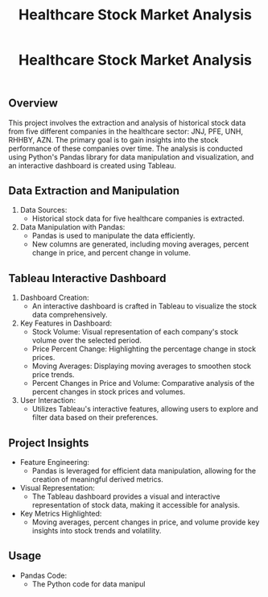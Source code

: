 <!DOCTYPE html>
<img srs="healthcare.jpg">

<header>
   <h1>Healthcare Stock Market Analysis</h1>
</header>


<html lang="en">
<head>
    <meta charset="UTF-8">
    <meta name="viewport" content="width=device-width, initial-scale=1.0">
    <title>Healthcare Stock Market Analysis</title>
</head>
<body>

<header>
   <h1>Healthcare Stock Market Analysis</h1>
</header>

<section id="overview">
    <h2>Overview</h2>
    <p>This project involves the extraction and analysis of historical stock data from five different companies in the healthcare sector: JNJ, PFE, UNH, RHHBY, AZN. The primary goal is to gain insights into the stock performance of these companies over time. The analysis is conducted using Python's Pandas library for data manipulation and visualization, and an interactive dashboard is created using Tableau.</p>
</section>

<section id="data-manipulation">
    <h2>Data Extraction and Manipulation</h2>
    <ol>
        <li>Data Sources:
            <ul>
                <li>Historical stock data for five healthcare companies is extracted.</li>
            </ul>
        </li>
        <li>Data Manipulation with Pandas:
            <ul>
                <li>Pandas is used to manipulate the data efficiently.</li>
                <li>New columns are generated, including moving averages, percent change in price, and percent change in volume.</li>
            </ul>
        </li>
    </ol>
</section>

<section id="tableau-dashboard">
    <h2>Tableau Interactive Dashboard</h2>
    <ol>
        <li>Dashboard Creation:
            <ul>
                <li>An interactive dashboard is crafted in Tableau to visualize the stock data comprehensively.</li>
            </ul>
        </li>
        <li>Key Features in Dashboard:
            <ul>
                <li>Stock Volume: Visual representation of each company's stock volume over the selected period.</li>
                <li>Price Percent Change: Highlighting the percentage change in stock prices.</li>
                <li>Moving Averages: Displaying moving averages to smoothen stock price trends.</li>
                <li>Percent Changes in Price and Volume: Comparative analysis of the percent changes in stock prices and volumes.</li>
            </ul>
        </li>
        <li>User Interaction:
            <ul>
                <li>Utilizes Tableau's interactive features, allowing users to explore and filter data based on their preferences.</li>
            </ul>
        </li>
    </ol>
</section>

<section id="project-insights">
    <h2>Project Insights</h2>
    <ul>
        <li>Feature Engineering:
            <ul>
                <li>Pandas is leveraged for efficient data manipulation, allowing for the creation of meaningful derived metrics.</li>
            </ul>
        </li>
        <li>Visual Representation:
            <ul>
                <li>The Tableau dashboard provides a visual and interactive representation of stock data, making it accessible for analysis.</li>
            </ul>
        </li>
        <li>Key Metrics Highlighted:
            <ul>
                <li>Moving averages, percent changes in price, and volume provide key insights into stock trends and volatility.</li>
            </ul>
        </li>
    </ul>
</section>

<section id="usage">
    <h2>Usage</h2>
    <ul>
        <li>Pandas Code:
            <ul>
                <li>The Python code for data manipul
